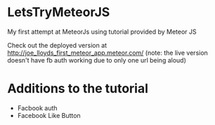 # LetsTryMeteorJS
My first attempt at MeteorJs using tutorial provided by Meteor JS

Check out the deployed version at http://joe_lloyds_first_meteor_app.meteor.com/
(note: the live version doesn't have fb auth working due to only one url being aloud)

# Additions to the tutorial

- Facbook auth
- Facebook Like Button

